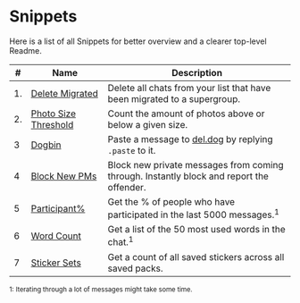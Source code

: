 # Snippets

Here is a list of all Snippets for better overview and a clearer top-level Readme.

| # | Name | Description |
| --- | --- | --- |
| 1. | [Delete Migrated](delete_migrated.py) | Delete all chats from your list that have been migrated to a supergroup.
| 2. | [Photo Size Threshold](photo_threshold.py) | Count the amount of photos above or below a given size.
| 3 | [Dogbin](dogbin.py) | Paste a message to [del.dog](https://del.dog) by replying `.paste` to it.
| 4 | [Block New PMs](block_new_pm.py) | Block new private messages from coming through. Instantly block and report the offender.
| 5 | [Participant%](participant_percent.py) | Get the % of people who have participated in the last 5000 messages.<sup>1</sup>
| 6 | [Word Count](word_count.py) | Get a list of the 50 most used words in the chat.<sup>1</sup>
| 7 | [Sticker Sets](all_sets.py) | Get a count of all saved stickers across all saved packs.

<sup>1: Iterating through a lot of messages might take some time.</sup>
